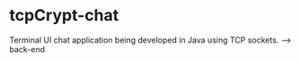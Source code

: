 # tcpCrypt-chat
Terminal UI chat application being developed in Java using TCP sockets. --> back-end
